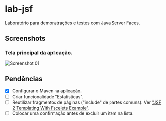 # lab-jsf

Laboratório para demonstrações e testes com Java Server Faces.

## Screenshots

### Tela principal da aplicação.

![Screenshot 01](https://raw.githubusercontent.com/walisonmoreira/lab-jsf/master/src/site/resources/images/screenshot-01.png "Screenshot 01")

## Pendências

- [x] ~~Configurar o Maven na aplicação.~~
- [ ] Criar funcionalidade "Estatísticas".
- [ ] Reutilizar fragmentos de páginas ("include" de partes comuns). Ver ["JSF 2 Templating With Facelets Example"](http://www.mkyong.com/jsf2/jsf-2-templating-with-facelets-example/).
- [ ] Colocar uma confirmação antes de excluir um item na lista.
